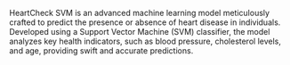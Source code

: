 HeartCheck SVM is an advanced machine learning model meticulously crafted to predict the presence or absence of heart disease in individuals. Developed using a Support Vector Machine (SVM) classifier, the model analyzes key health indicators, such as blood pressure, cholesterol levels, and age, providing swift and accurate predictions.
